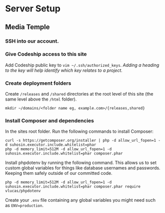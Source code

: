 # Server Setup

## Media Temple

### SSH into our account.

### Give Codeship access to this site

Add Codeship public key to `vim ~/.ssh/authorized_keys`. *Adding a heading to the key will help identify which key relates to a project.*

### Create deployment folders

Create `/releases` and `/shared` directories at the root level of this site (the same level above the `/html` folder).

```
mkdir ~/domains/<folder name eg, example.com>/{releases,shared}
```

### Install Composer and dependencies

In the sites root folder. Run the following commands to install Composer:

```
curl -s https://getcomposer.org/installer | php -d allow_url_fopen=1 -d suhosin.executor.include.whitelist=phar
php -d memory_limit=512M -d allow_url_fopen=1 -d suhosin.executor.include.whitelist=phar composer.phar
```

Install phpdotenv by running the following command.
This allows us to set custom global variables for things like database usernames and passwords. Keeping them safely outside of our committed code.

```
php -d memory_limit=512M -d allow_url_fopen=1 -d suhosin.executor.include.whitelist=phar composer.phar require vlucas/phpdotenv
```

Create your `.env` file containing any global variables you might need such as `ENV=production`.
